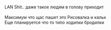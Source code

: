 LAN Shit.. даже такое людям в голову приходит<br><br>
Максимум что щас пашет это Рисовалка и кальк<br>
Еще планируется что то типо ходилки бродилки
